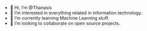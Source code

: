 - 👋 Hi, I’m @Thanasis
- 👀 I’m interested in everything related in information technology.
- 🌱 I’m currently learning Machine Learning stuff.
- 💞️ I’m looking to collaborate on open source projects.

<!---
am3L1s/am3L1s is a ✨ special ✨ repository because its `README.md` (this file) appears on your GitHub profile.
You can click the Preview link to take a look at your changes.
--->
